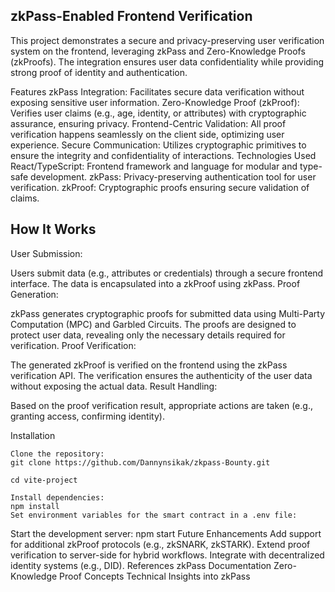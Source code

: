 ## zkPass-Enabled Frontend Verification

This project demonstrates a secure and privacy-preserving user verification system on the frontend, leveraging zkPass and Zero-Knowledge Proofs (zkProofs). The integration ensures user data confidentiality while providing strong proof of identity and authentication.

Features
zkPass Integration: Facilitates secure data verification without exposing sensitive user information.
Zero-Knowledge Proof (zkProof): Verifies user claims (e.g., age, identity, or attributes) with cryptographic assurance, ensuring privacy.
Frontend-Centric Validation: All proof verification happens seamlessly on the client side, optimizing user experience.
Secure Communication: Utilizes cryptographic primitives to ensure the integrity and confidentiality of interactions.
Technologies Used
React/TypeScript: Frontend framework and language for modular and type-safe development.
zkPass: Privacy-preserving authentication tool for user verification.
zkProof: Cryptographic proofs ensuring secure validation of claims.

## How It Works

User Submission:

Users submit data (e.g., attributes or credentials) through a secure frontend interface.
The data is encapsulated into a zkProof using zkPass.
Proof Generation:

zkPass generates cryptographic proofs for submitted data using Multi-Party Computation (MPC) and Garbled Circuits.
The proofs are designed to protect user data, revealing only the necessary details required for verification.
Proof Verification:

The generated zkProof is verified on the frontend using the zkPass verification API.
The verification ensures the authenticity of the user data without exposing the actual data.
Result Handling:

Based on the proof verification result, appropriate actions are taken (e.g., granting access, confirming identity).

Installation

    Clone the repository:
    git clone https://github.com/Dannynsikak/zkpass-Bounty.git

    cd vite-project

    Install dependencies:
    npm install
    Set environment variables for the smart contract in a .env file:

Start the development server:
npm start
Future Enhancements
Add support for additional zkProof protocols (e.g., zkSNARK, zkSTARK).
Extend proof verification to server-side for hybrid workflows.
Integrate with decentralized identity systems (e.g., DID).
References
zkPass Documentation
Zero-Knowledge Proof Concepts
Technical Insights into zkPass
